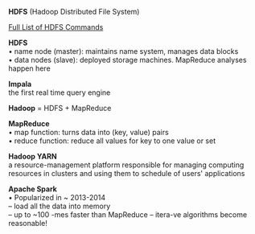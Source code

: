 **HDFS** (Hadoop Distributed File System)

[Full List of HDFS Commands](https://hadoop.apache.org/docs/current/hadoop-project-dist/hadoop-common/FileSystemShell.html)  

**HDFS**  
•  name node (master): maintains name system, manages data blocks  
•  data nodes (slave): deployed storage machines. MapReduce analyses happen here

**Impala**  
the first real time query engine

**Hadoop** = HDFS + MapReduce

**MapReduce**  
•  map function: turns data into (key, value) pairs  
•  reduce function: reduce all values for key to one value or set


**Hadoop YARN**  
a resource-management platform responsible for managing computing resources in clusters and using them to schedule of users' applications

**Apache Spark**  
•  Popularized in ~ 2013-2014  
–  load all the data into memory  
–  up to ~100 -mes faster than MapReduce –  itera-ve algorithms become reasonable!  


